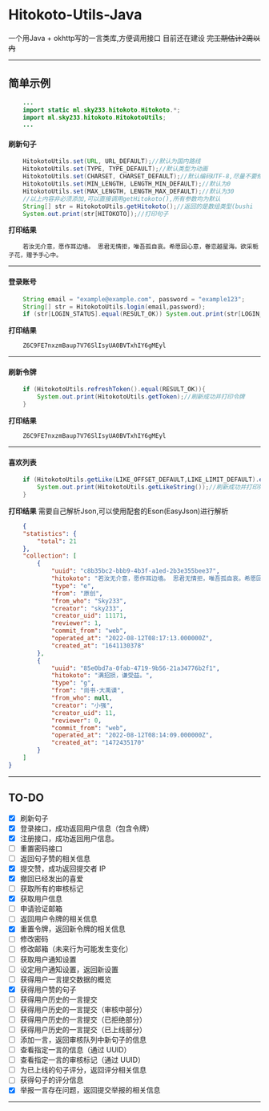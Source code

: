 # Hitokoto-Utils-Java

一个用Java + okhttp写的一言类库,方便调用接口
目前还在建设
~~完工期估计2周以内~~

---
## 简单示例
``` java
    ...
    import static ml.sky233.hitokoto.Hitokoto.*;
    import ml.sky233.hitokoto.HitokotoUtils;
    ...
```

#### 刷新句子
``` Java
    HitokotoUtils.set(URL, URL_DEFAULT);//默认为国内路线
    HitokotoUtils.set(TYPE, TYPE_DEFAULT);//默认类型为动画
    HitokotoUtils.set(CHARSET, CHARSET_DEFAULT);//默认编码UTF-8,尽量不要修改
    HitokotoUtils.set(MIN_LENGTH, LENGTH_MIN_DEFAULT);//默认为0
    HitokotoUtils.set(MAX_LENGTH, LENGTH_MAX_DEFAULT);//默认为30
    //以上内容非必须添加,可以直接调用getHitokoto(),所有参数均为默认
    String[] str = HitokotoUtils.getHitokoto();//返回的是数组类型(bushi
    System.out.print(str[HITOKOTO]);//打印句子
```
**打印结果**
``` log
    若汝无介意，愿作耳边墙。 思君无情拒，唯吾孤自哀。希愿回心意，眷恋越星海。欲采栀子花，赠予手心中。
```

---

#### 登录账号
``` Java
    String email = "example@example.com", password = "example123";
    String[] str = HitokotoUtils.login(email,password);
    if (str[LOGIN_STATUS].equal(RESULT_OK)) System.out.print(str[LOGIN_TOKEN]);//打印令牌
```
**打印结果**
``` log
    Z6C9FE7nxzmBaup7V76SlIsyUA0BVTxhIY6gMEyl
```

---
#### 刷新令牌
``` Java
    if (HitokotoUtils.refreshToken().equal(RESULT_OK)){
        System.out.print(HitokotoUtils.getToken);//刷新成功并打印令牌
    }
```

**打印结果**
``` log
    Z6C9FE7nxzmBaup7V76SlIsyUA0BVTxhIY6gMEyl
```
---

#### 喜欢列表
``` Java
    if (HitokotoUtils.getLike(LIKE_OFFSET_DEFAULT,LIKE_LIMIT_DEFAULT).equal(RESULT_OK)){
        System.out.print(HitokotoUtils.getLikeString());//刷新成功并打印列表
    }
```
**打印结果**
需要自己解析Json,可以使用配套的Eson(EasyJson)进行解析
``` json
    {
    "statistics": {
        "total": 21
    },
    "collection": [
        {
            "uuid": "c8b35bc2-bbb9-4b3f-a1ed-2b3e355bee37",
            "hitokoto": "若汝无介意，愿作耳边墙。 思君无情拒，唯吾孤自哀。希愿回心意，眷恋越星海。欲采栀子花，赠予手心中。",
            "type": "e",
            "from": "原创",
            "from_who": "Sky233",
            "creator": "sky233",
            "creator_uid": 11171,
            "reviewer": 1,
            "commit_from": "web",
            "operated_at": "2022-08-12T08:17:13.000000Z",
            "created_at": "1641130378"
        },
        {
            "uuid": "85e0bd7a-0fab-4719-9b56-21a34776b2f1",
            "hitokoto": "满招损，谦受益。",
            "type": "g",
            "from": "尚书·大禹谟",
            "from_who": null,
            "creator": "小强",
            "creator_uid": 11,
            "reviewer": 0,
            "commit_from": "web",
            "operated_at": "2022-08-12T08:14:09.000000Z",
            "created_at": "1472435170"
        }
    ]
}
```

---
## TO-DO
- [x] 刷新句子
- [x] 登录接口，成功返回用户信息（包含令牌）
- [x] 注册接口，成功返回用户信息。
- [ ] 重置密码接口
- [ ] 返回句子赞的相关信息
- [x] 提交赞，成功返回提交者 IP
- [x] 撤回已经发出的喜爱
- [ ] 获取所有的审核标记
- [x] 获取用户信息
- [ ] 申请验证邮箱
- [ ] 返回用户令牌的相关信息
- [x] 重置令牌，返回新令牌的相关信息
- [ ] 修改密码
- [ ] 修改邮箱（未来行为可能发生变化）
- [ ] 获取用户通知设置
- [ ] 设定用户通知设置，返回新设置
- [ ] 获得用户一言提交数据的概览
- [x] 获得用户赞的句子
- [ ] 获得用户历史的一言提交
- [ ] 获得用户历史的一言提交（审核中部分）
- [ ] 获得用户历史的一言提交（已拒绝部分）
- [ ] 获得用户历史的一言提交（已上线部分）
- [ ] 添加一言，返回审核队列中新句子的信息
- [ ] 查看指定一言的信息（通过 UUID）
- [ ] 查看指定一言的审核标记（通过 UUID）
- [ ] 为已上线的句子评分，返回评分相关信息
- [ ] 获得句子的评分信息
- [x] 举报一言存在问题，返回提交举报的相关信息

---
